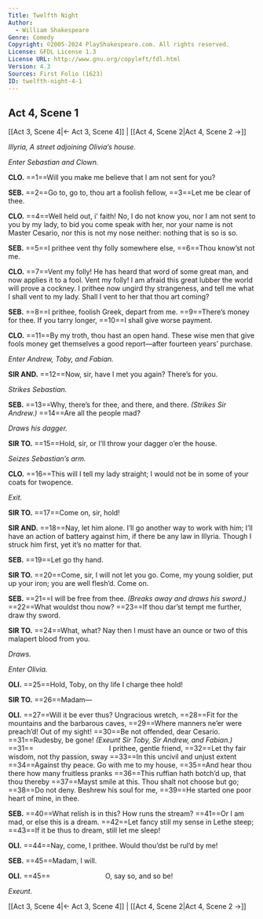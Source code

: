 ```yaml
---
Title: Twelfth Night
Author: 
  - William Shakespeare
Genre: Comedy
Copyright: ©2005-2024 PlayShakespeare.com. All rights reserved.
License: GFDL License 1.3
License URL: http://www.gnu.org/copyleft/fdl.html
Version: 4.3
Sources: First Folio (1623)
ID: twelfth-night-4-1
---
```


## Act 4, Scene 1
[[Act 3, Scene 4|← Act 3, Scene 4]] | [[Act 4, Scene 2|Act 4, Scene 2 →]]

*Illyria, A street adjoining Olivia’s house.*

*Enter Sebastian and Clown.*

**CLO.**
==1==Will you make me believe that I am not sent for you?

**SEB.**
==2==Go to, go to, thou art a foolish fellow,
==3==Let me be clear of thee.

**CLO.**
==4==Well held out, i’ faith! No, I do not know you, nor I am not sent to you by my lady, to bid you come speak with her, nor your name is not Master Cesario, nor this is not my nose neither: nothing that is so is so.

**SEB.**
==5==I prithee vent thy folly somewhere else,
==6==Thou know’st not me.

**CLO.**
==7==Vent my folly! He has heard that word of some great man, and now applies it to a fool. Vent my folly! I am afraid this great lubber the world will prove a cockney. I prithee now ungird thy strangeness, and tell me what I shall vent to my lady. Shall I vent to her that thou art coming?

**SEB.**
==8==I prithee, foolish Greek, depart from me.
==9==There’s money for thee. If you tarry longer,
==10==I shall give worse payment.

**CLO.**
==11==By my troth, thou hast an open hand. These wise men that give fools money get themselves a good report—after fourteen years’ purchase.

*Enter Andrew, Toby, and Fabian.*

**SIR AND.**
==12==Now, sir, have I met you again? There’s for you.

*Strikes Sebastian.*

**SEB.**
==13==Why, there’s for thee, and there, and there.
*(Strikes Sir Andrew.)*
==14==Are all the people mad?

*Draws his dagger.*

**SIR TO.**
==15==Hold, sir, or I’ll throw your dagger o’er the house.

*Seizes Sebastian’s arm.*

**CLO.**
==16==This will I tell my lady straight; I would not be in some of your coats for twopence.

*Exit.*

**SIR TO.**
==17==Come on, sir, hold!

**SIR AND.**
==18==Nay, let him alone. I’ll go another way to work with him; I’ll have an action of battery against him, if there be any law in Illyria. Though I struck him first, yet it’s no matter for that.

**SEB.**
==19==Let go thy hand.

**SIR TO.**
==20==Come, sir, I will not let you go. Come, my young soldier, put up your iron; you are well flesh’d. Come on.

**SEB.**
==21==I will be free from thee.
*(Breaks away and draws his sword.)*
==22==What wouldst thou now?
==23==If thou dar’st tempt me further, draw thy sword.

**SIR TO.**
==24==What, what? Nay then I must have an ounce or two of this malapert blood from you.

*Draws.*

*Enter Olivia.*

**OLI.**
==25==Hold, Toby, on thy life I charge thee hold!

**SIR TO.**
==26==Madam⁠—

**OLI.**
==27==Will it be ever thus? Ungracious wretch,
==28==Fit for the mountains and the barbarous caves,
==29==Where manners ne’er were preach’d! Out of my sight!
==30==Be not offended, dear Cesario.
==31==Rudesby, be gone!
*(Exeunt Sir Toby, Sir Andrew, and Fabian.)*
==31==           I prithee, gentle friend,
==32==Let thy fair wisdom, not thy passion, sway
==33==In this uncivil and unjust extent
==34==Against thy peace. Go with me to my house,
==35==And hear thou there how many fruitless pranks
==36==This ruffian hath botch’d up, that thou thereby
==37==Mayst smile at this. Thou shalt not choose but go;
==38==Do not deny. Beshrew his soul for me,
==39==He started one poor heart of mine, in thee.

**SEB.**
==40==What relish is in this? How runs the stream?
==41==Or I am mad, or else this is a dream.
==42==Let fancy still my sense in Lethe steep;
==43==If it be thus to dream, still let me sleep!

**OLI.**
==44==Nay, come, I prithee. Would thou’dst be rul’d by me!

**SEB.**
==45==Madam, I will.

**OLI.**
==45==        O, say so, and so be!

*Exeunt.*

[[Act 3, Scene 4|← Act 3, Scene 4]] | [[Act 4, Scene 2|Act 4, Scene 2 →]]